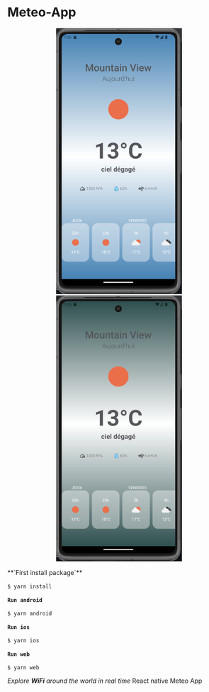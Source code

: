 # Meteo-App
<p align="center">
  <img height="600" src="assets/demo1.png">
   <img height="600" src="assets/demo2.png">
</p>
**`First install package`**

```
$ yarn install
```

**`Run android`**

```
$ yarn android
```
**`Run ios`**

```
$ yarn ios
```
**`Run web`**

```
$ yarn web
```

<i align="center">Explore <b>WiFi</b> around the world in real time</i>
React native Meteo App
